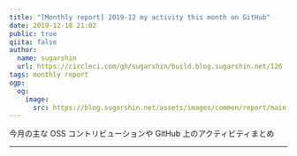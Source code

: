 ```yaml
---
title: "[Monthly report] 2019-12 my activity this month on GitHub"
date: 2019-12-18 21:02
public: true
qiita: false
author:
  name: sugarshin
  url: https://circleci.com/gh/sugarshin/build.blog.sugarshin.net/126
tags: monthly report
ogp:
  og:
    image:
      src: https://blog.sugarshin.net/assets/images/common/report/main.png
---
```


今月の主な OSS コントリビューションや GitHub 上のアクティビティまとめ

***
